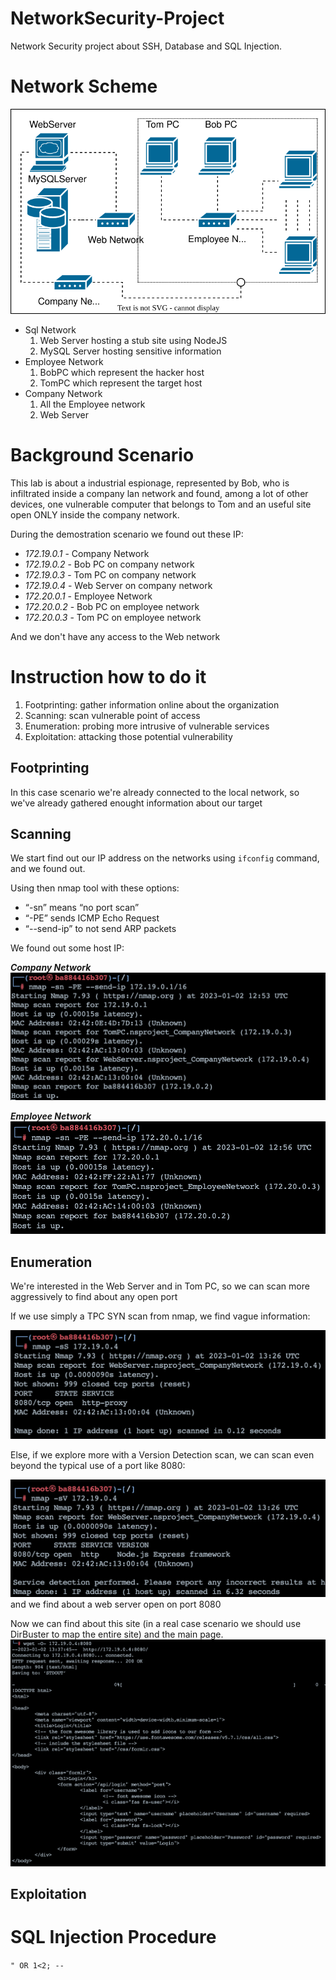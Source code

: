 # NetworkSecurity-Project

Network Security project about SSH, Database and SQL Injection.

# Network Scheme

![Network](Image/network_scheme.svg)
*  Sql Network
    1. Web Server hosting a stub site using NodeJS
    2. MySQL Server hosting sensitive information
*   Employee Network
    1. BobPC which represent the hacker host
    2. TomPC which represent the target host
* Company Network
    1. All the Employee network
    2. Web Server

# Background Scenario

This lab is about a industrial espionage, represented by Bob, who is infiltrated inside a company lan network and found, among a lot of other devices, one vulnerable computer that belongs to Tom and an useful site open ONLY inside the company network.

During the demostration scenario we found out these IP:
- *172.19.0.1* - Company Network
- *172.19.0.2* - Bob PC on company network
- *172.19.0.3* - Tom PC on company network
- *172.19.0.4* - Web Server on company network
- *172.20.0.1* - Employee Network
- *172.20.0.2* - Bob PC on employee network 
- *172.20.0.3* - Tom PC on employee network

And we don't have any access to the Web network


# Instruction how to do it
1. Footprinting: gather information online about the organization
2. Scanning: scan vulnerable point of access
3. Enumeration: probing more intrusive of vulnerable services
4. Exploitation:  attacking those potential vulnerability
## Footprinting
In this case scenario we're already connected to the local network, so we've already gathered enought information about our target

## Scanning
We start find out our IP address on the networks using ```ifconfig``` command, and we found out.

Using then nmap tool with these options:
* “-sn” means “no port scan”
* “-PE” sends ICMP Echo Request
* “--send-ip” to not send ARP packets

We found out some host IP:

***Company Network***
![Company Network](Image/company_network.png)

***Employee Network***
![Employee Network](Image/employee_network.png)

## Enumeration
We're interested in the Web Server and in Tom PC, so we can scan more aggressively to find about any open port

If we use simply a TPC SYN scan from nmap, we find vague information:

![Web Server SS scan](Image/webserver_ss.png)

Else, if we explore more with a Version Detection scan, we can scan even beyond the typical use of a port like 8080:

![Web Server SV scan](Image/webserver_sv.png)
and we find about a web server open on port 8080

Now we can find about this site (in a real case scenario we should use DirBuster to map the entire site) and the main page.
![Wget webserver](Image/webserver_wget.png)

## Exploitation

# SQL Injection Procedure

`" OR 1<2; -- `

